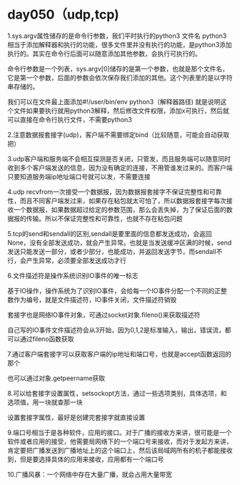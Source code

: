 # day050（udp,tcp)

1.sys.argv属性储存的是命令行参数，我们平时执行的python3 文件名 python3相当于添加解释器和执行的功能，很多文件里并没有执行的功能，是python3添加执行的。其实在命令行后面可以随意添加其他参数，会执行可执行的。

命令行参数是一个列表，sys.argv[0]储存的是第一个参数，也就是那个文件名，它是第一个参数，后面的参数会依次保存我们添加的其他。这个列表里的是以字符串存储的。

我们可以在文件最上面添加#!/user/bin/env python3（解释器路径) 就是说明这个文件如果要执行就用python3解释，然后修改文件权限，添加x可执行，然后就可以直接在命令行执行文件，不需要python3

2.注意数据报套接字(udp)，客户端不需要绑定bind（比较随意，可能会自动获取把）

3.udp客户端和服务端不会相互探测是否关闭，只管发，而且服务端可以随意同时收到多个客户端发送的信息，因为没有确定的连接，不用管谁发过来的。而客户端只要知道服务端ip地址端口号就可以发，不需要连接

4.udp recvfrom一次接受一个数据报，因为数据报套接字不保证完整性和可靠性，而且不同客户端发过来，如果存在粘包就太可怕了，所以数据报套接字每次接收一个数据报，如果数据超过给定的参数范围，那么会丢失掉，为了保证后面的数据报的传输。所以不保证完整性和可靠性，也就不存在粘包问题

5.tcp的send和sendall的区别,sendall是要里面的信息都发送成功，会返回None，没有全部发送成功，就会产生异常。也就是当发送缓冲区满的时候，send发送只能发送一部分，或者少部分，也能成功，并返回发送字节，而sendall不行，会产生异常，必须要全部发送成功才行

6.文件描述符是操作系统识别IO事件的唯一标志

基于IO操作，操作系统为了识别IO事件，会给每一个IO事件分配一个不同的正整数作为编号，就是文件描述符，IO事件关闭，文件描述符销毁

套接字也是网络IO事件对象，可通过socket对象.fileno()来获取描述符

自己写的IO事件文件描述符会从3开始，因为0,1,2是标准输入，输出，错误流，都可以通过fileno函数获取

7.通过客户端套接字可以获取客户端的ip地址和端口号，也就是accept函数返回的那个

也可以通过对象.getpeername获取

8.可以给套接字设置属性，setsockopt方法，通过一些选项类别，具体选项，和选项值，用一块就查那一块

设置套接字属性，最好是创建完套接字就直接设置

9.端口号相当于是各种软件，应用的接口。对于广播的接收方来讲，很可能是一个软件或者应用的接受，他需要局网络下的一个端口号来接收，而对于发起方来讲，肯定要把广播发送到广播地址上的这个端口上，然后该局域网所有的机子都能接收到，但是要选择具体的应用来接收，应用都有一个端口号

10.广播风暴：一个网络中存在大量广播，就会占用大量带宽